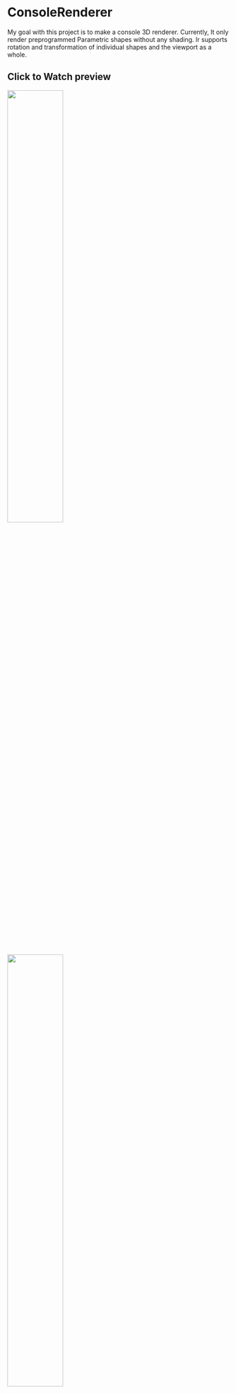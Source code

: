 # ConsoleRenderer

My goal with this project is to make a console 3D renderer. Currently, It only render preprogrammed Parametric shapes without any shading. 
Ir supports rotation and transformation of individual shapes and the viewport as a whole.

## Click to Watch preview

[<img src="https://i3.ytimg.com/vi/hQVJplBPMUA/hqdefault.jpg" width="50%">](https://www.youtube.com/watch?v=hQVJplBPMUA)
[<img src="https://i3.ytimg.com/vi/Q5ZdDjS3eNU/hqdefault.jpg" width="50%">](https://www.youtube.com/watch?v=Q5ZdDjS3eNU)
